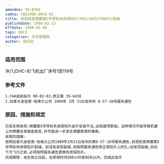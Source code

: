 ```yaml
---
amendno: 39-0384
cadno: CAD1990-DHC8-02
title: 目视检查襟翼第5号导轨失效保险片(FAILSAFESTRAPS)裂缝
publishdate: 1990-02-23
effdate: 1990-02-09
tags: DHC8
categories: 华东管理局
author: 邬纪召
---
```


### 适用范围 
冲八(DHC-8)飞机出厂序号1至119号

<!--more-->
### 参考文件
    1.FAA适航指令 90-02-03,修正案 39-6438 
    2.加拿大波音德·哈维兰公司 1989年 3月 31日发布的 8-57-10号服务通告

### 原因、措施和规定 
    已有实例发现:襟翼第5号导轨失效保险片由于安装不当,出现疲劳断裂。这种情况可能导致机翼上的襟翼支架强度衰变,并可能进一步发生襟翼脱落的事故。 
    采取的措施: 
    按照加拿大波音德·哈维兰公司1989年3月31日发布的第8-57-10号服务通告,目视检查襟翼第5号导轨失效保险片裂缝。如没有发现裂缝,则按照服务通告修正保险片上的孔;如发现裂缝,则在下次飞行之前,必须按照服务通告更换失效保险片。
    完成期限：自生效之日起，在使用时间500小时或90天以内，完成此指令
  
